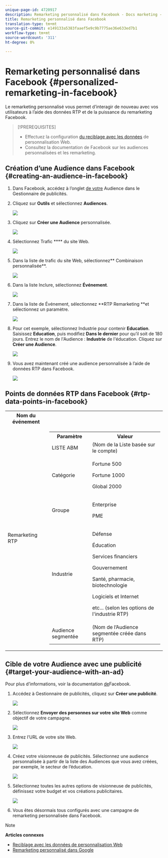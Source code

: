 ```yaml
---
unique-page-id: 4720917
description: Remarketing personnalisé dans Facebook - Docs marketing - Documentation du produit
title: Remarketing personnalisé dans Facebook
translation-type: tm+mt
source-git-commit: e149133a5383faaef5e9c9b7775ae36e633ed7b1
workflow-type: tm+mt
source-wordcount: '311'
ht-degree: 0%

---
```



# Remarketing personnalisé dans Facebook {#personalized-remarketing-in-facebook}

Le remarketing personnalisé vous permet d’interagir de nouveau avec vos utilisateurs à l’aide des données RTP et de la puissance du remarketing Facebook.

>[!PREREQUISITES]
>
>* Effectuez la configuration [du reciblage avec les données](retargeting-with-web-personalization-data.md) de personnalisation Web.
>* Consultez la documentation de [](https://developers.facebook.com/docs/ads-for-websites/website-custom-audiences/getting-started#install-the-pixel) Facebook sur les [](https://developers.facebook.com/docs/ads-for-websites/website-custom-audiences/getting-started#install-the-pixel)audiences personnalisées et les remarketing.

>



## Création d’une Audience dans Facebook {#creating-an-audience-in-facebook}

1. Dans Facebook, accédez à l’onglet [de votre](https://www.facebook.com/ads/audience_manager) Audience dans le Gestionnaire de publicités.
1. Cliquez sur **Outils** et sélectionnez **Audiences**.

   ![](assets/one-1.png)

1. Cliquez sur **Créer une Audience** personnalisée.

   ![](assets/two-1.png)

1. Sélectionnez Trafic **** du site Web.

   ![](assets/image2015-1-19-16-3a32-3a2.png)

1. Dans la liste de trafic du site Web, sélectionnez** Combinaison personnalisée**.

   ![](assets/image2015-1-19-16-3a33-3a21.png)

1. Dans la liste Inclure, sélectionnez **Événement**.

   ![](assets/image2015-1-19-16-3a34-3a9.png)

1. Dans la liste de Événement, sélectionnez **RTP Remarketing **et sélectionnez un paramètre.

   ![](assets/image2015-1-19-16-3a52-3a29.png)

1. Pour cet exemple, sélectionnez Industrie pour contenir **Education**. Saisissez **Education**, puis modifiez **Dans le dernier** pour qu’il soit de 180 jours. Entrez le nom de l&#39;Audience : **Industrie** de l&#39;éducation. Cliquez sur **Créer une Audience**.

   ![](assets/image2015-1-19-16-3a56-3a15.png)

1. Vous avez maintenant créé une audience personnalisée à l’aide de données RTP dans Facebook.

   ![](assets/image2015-1-19-16-3a59-3a2.png)

## Points de données RTP dans Facebook {#rtp-data-points-in-facebook}

<table> 
 <tbody> 
  <tr> 
   <th>Nom du événement</th> 
   <th> </th> 
  </tr> 
  <tr> 
   <td>Remarketing RTP</td> 
   <td> 
    <div> 
     <table> 
      <tbody> 
       <tr> 
        <th>Paramètre</th> 
        <th>Valeur</th> 
       </tr> 
       <tr> 
        <td>LISTE ABM</td> 
        <td>(Nom de la Liste basée sur le compte)</td> 
       </tr> 
       <tr> 
        <td colspan="1">Catégorie</td> 
        <td colspan="1"><p>Fortune 500</p><p>Fortune 1000</p><p>Global 2000</p></td> 
       </tr> 
       <tr> 
        <td colspan="1">Groupe</td> 
        <td colspan="1"><p>Enterprise</p><p>PME</p></td> 
       </tr> 
       <tr> 
        <td>Industrie</td> 
        <td><p>Défense</p><p>Éducation</p><p>Services financiers</p><p>Gouvernement</p><p>Santé, pharmacie, biotechnologie</p><p>Logiciels et Internet</p><p>etc... (selon les options de l'industrie RTP)</p></td> 
       </tr> 
       <tr> 
        <td colspan="1">Audience segmentée</td> 
        <td colspan="1">(Nom de l’Audience segmentée créée dans RTP)</td> 
       </tr> 
      </tbody> 
     </table> 
    </div></td> 
  </tr> 
 </tbody> 
</table>

## Cible de votre Audience avec une publicité {#target-your-audience-with-an-ad}

Pour plus d’informations, voir la documentation [de](https://developers.facebook.com/docs/ads-for-websites/website-custom-audiences/getting-started#target-your-audience)Facebook.

1. Accédez à Gestionnaire de publicités, cliquez sur **Créer une publicité**.

   ![](assets/image2015-1-19-17-3a10-3a19.png)

1. Sélectionnez **Envoyer des personnes sur votre site Web** comme objectif de votre campagne.

   ![](assets/image2015-1-19-17-3a11-3a20.png)

1. Entrez l’URL de votre site Web.

   ![](assets/image2015-1-19-17-3a12-3a39.png)

1. Créez votre visionneuse de publicités. Sélectionnez une audience personnalisée à partir de la liste des Audiences que vous avez créées, par exemple, le secteur de l’éducation.

   ![](assets/image2015-1-19-17-3a18-3a13.png)

1. Sélectionnez toutes les autres options de visionneuse de publicités, définissez votre budget et vos créations publicitaires.

   ![](assets/image2015-1-19-17-3a19-3a25.png)

1. Vous êtes désormais tous configurés avec une campagne de remarketing personnalisée dans Facebook.

>[!NOTE]
>
>**Articles connexes**
>
>* [Reciblage avec les données de personnalisation Web](retargeting-with-web-personalization-data.md)
>* [Remarketing personnalisé dans Google](personalized-remarketing-in-google.md)

>



